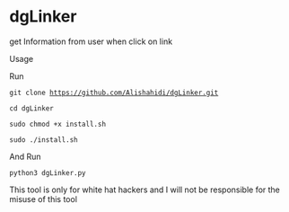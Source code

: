 # dgLinker
get Information from user when click on link

Usage

Run

<code>git clone https://github.com/Alishahidi/dgLinker.git</code>

<code>cd dgLinker</code>

<code>sudo chmod +x install.sh</code>

<code>sudo ./install.sh</code>

And Run 

<code>python3 dgLinker.py</code>

This tool is only for white hat hackers and I will not be responsible for the misuse of this tool
